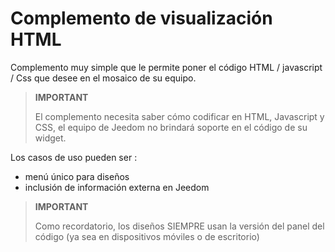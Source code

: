 # Complemento de visualización HTML

Complemento muy simple que le permite poner el código HTML / javascript / Css que desee en el mosaico de su equipo.

>**IMPORTANT**
>
>El complemento necesita saber cómo codificar en HTML, Javascript y CSS, el equipo de Jeedom no brindará soporte en el código de su widget.

Los casos de uso pueden ser :

- menú único para diseños
- inclusión de información externa en Jeedom

>**IMPORTANT**
>
>Como recordatorio, los diseños SIEMPRE usan la versión del panel del código (ya sea en dispositivos móviles o de escritorio)
